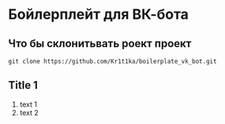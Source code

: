 # Бойлерплейт для ВК-бота


## Что бы склонитьвать роект проект
```git clone https://github.com/Kr1t1ka/boilerplate_vk_bot.git```


## Title 1
1. text 1
2. text 2
